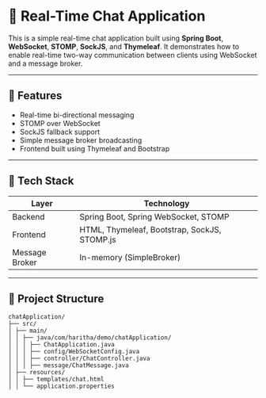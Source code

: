 # 💬 Real-Time Chat Application

This is a simple real-time chat application built using **Spring Boot**, **WebSocket**, **STOMP**, **SockJS**, and **Thymeleaf**. It demonstrates how to enable real-time two-way communication between clients using WebSocket and a message broker.

---

## 🚀 Features

- Real-time bi-directional messaging
- STOMP over WebSocket
- SockJS fallback support
- Simple message broker broadcasting
- Frontend built using Thymeleaf and Bootstrap

---

## 🧰 Tech Stack

| Layer        | Technology                          |
|-------------|--------------------------------------|
| Backend      | Spring Boot, Spring WebSocket, STOMP |
| Frontend     | HTML, Thymeleaf, Bootstrap, SockJS, STOMP.js |
| Message Broker | In-memory (SimpleBroker)             |

---

## 📁 Project Structure
```
chatApplication/
├── src/
│ ├── main/
│ │ ├── java/com/haritha/demo/chatApplication/
│ │ │ ├── ChatApplication.java
│ │ │ ├── config/WebSocketConfig.java
│ │ │ ├── controller/ChatController.java
│ │ │ ├── message/ChatMessage.java
│ ├── resources/
│ │ ├── templates/chat.html
│ │ └── application.properties
 ```
